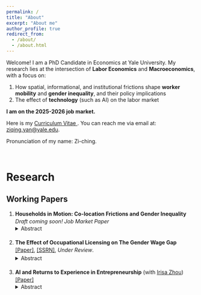 ```yaml
---
permalink: /
title: "About"
excerpt: "About me"
author_profile: true
redirect_from: 
  - /about/
  - /about.html
---
```


Welcome! I am a PhD Candidate in Economics at Yale University. My research lies at the intersection of **Labor Economics** and **Macroeconomics**, with a focus on:
<ol>
<li>How spatial, informational, and institutional frictions shape <strong>worker mobility</strong> and <strong>gender inequality</strong>, and their policy implications</li>
<li>The effect of <strong>technology</strong> (such as AI) on the labor market</li>
</ol>

**I am on the 2025-2026 job market.**

Here is my 
<a href="http://ziqing-yan.github.io/files/Yan_Ziqing_CV_final.pdf" 
   target="_blank" 
   rel="noopener noreferrer" 
   style="text-decoration: underline;">
   Curriculum Vitae
</a>. 
You can reach me via email at: <a href="ziqing.yan@yale.edu">ziqing.yan@yale.edu</a>.

Pronunciation of my name: Zi-ching.

<br>

# Research 

## Working Papers

<ol>
  <li style="margin-bottom: 20px;">
    <strong>Households in Motion: Co-location Frictions and Gender Inequality</strong> 
    <p style="margin-top: 3px; margin-bottom: 0; font-style: italic;">
    Draft coming soon! Job Market Paper 
    </p>
    <details style="margin-top: 2px;">
      <summary style="cursor: pointer;">Abstract</summary>
      <p style="margin-top: 5px;">
        This paper studies how co-location frictions&mdash;constraints that arise when accepting a job in another location induces job interruptions for the spouse&mdash;shape migration decisions and contribute to gender inequality in the labor market. Using data on displaced workers, I show that household migration responses are almost three times larger after a husband’s job loss than after a wife’s. Movers experience smaller earnings losses than stayers, but these gains accrue disproportionately to men, widening gender gaps. To quantify the effect of co-location frictions, I develop and estimate a two-location household search model that incorporates spatial search frictions, gender-specific offer distributions and arrival rates, and unequal weighting of spousal earnings. The estimates imply that co-location frictions account for roughly half of the gender employment gap and 8.6 percent of the gender wage gap for dual-earner couples. Counterfactual simulations highlight that expanding access to remote work relaxes these constraints and reduces gender gaps in both employment and wages.
      </p>
    </details>
  </li>

  <li style="margin-bottom: 20px;">
    <strong>The Effect of Occupational Licensing on The Gender Wage Gap</strong>
    <div style="margin-top: 3px;">
    <a href="http://ziqing-yan.github.io/files/Yan_Ziqing_license_gender.pdf" target="_blank" rel="noopener noreferrer">[Paper]</a>, 
    <a href="https://papers.ssrn.com/sol3/papers.cfm?abstract_id=5090345" target="_blank" rel="noopener noreferrer">[SSRN]</a>, <em>Under Review</em>. 
  </div>
    <details style="margin-top: 5px;">
      <summary style="cursor: pointer;">Abstract</summary>
      <p style="margin-top: 5px;">
        Occupational licensing covers one-fifth of the U.S. workforce and a quarter of female employment. This paper provides new causal evidence on its impact on the gender wage gap. Using individual-level data from the Current Population Survey and exploiting cross-state variation in licensing regulations within a two-way fixed effects framework, I find that licensing raises women’s wages by 3.7 percentage points more than men’s, narrowing the gender wage gap by 26 percent. To validate identification, I construct a novel dataset on the timing of state-occupation licensing reforms, estimate dynamic difference-in-difference models, and obtain similar results. The gap reducing effect of licensing is strongest among unionized workers, college graduates, mothers, and workers at the top and bottom of the wage distribution, for whom asymmetric information between employers and employees is particularly costly. Guided by a model of statistical discrimination, I show that licensing can mitigate the gap by signaling ability when productivity is imperfectly observed. Additional requirements bundled with licenses, such as courses, exams, and continuing education, further reduce the gap through both signaling and human capital channels, with particularly pronounced effects in states with Paid Family and Medical Leave policies, where temporary labor force interruptions for women are more common.
      </p>
    </details>
  </li>

  <li style="margin-bottom: 20px;">
    <strong>AI and Returns to Experience in Entrepreneurship</strong> (with <a href="http://www.irisazhou.com" target="_blank" rel="noopener noreferrer">Irisa Zhou</a>) 
  <div style="margin-top: 3px;">
    <a href="http://ziqing-yan.github.io/files/AI_Yan_Zhou_09222025.pdf" target="_blank" rel="noopener noreferrer">[Paper]</a>
  </div>  
    <details style="margin-top: 2px;">
      <summary style="cursor: pointer;">Abstract</summary>
      <p style="margin-top: 5px;">
        This paper studies how advances in Artificial Intelligence (AI) have altered the value of skills accumulated through different types of work experience in entrepreneurship. Using employment histories from public LinkedIn profiles (2007-2019), we exploit industry-level variation in AI exposure following the diffusion of neural networks and ImageNet after 2012. We find that among U.S. LinkedIn users, the share of founders and researchers both increased, but entry gains were concentrated among more-experienced workers, especially those with research backgrounds. To understand the mechanism behind AI’s impact on the labor market, we develop a directed search model with occupational choice, multi-dimensional skills, and stochastic human capital investment. The model shows that AI shocks increase the productivity premium for researchers, shifting entrepreneurship toward more experienced individuals with research expertise.
      </p>
    </details>
  </li>
</ol>



